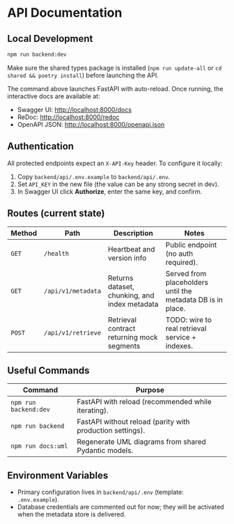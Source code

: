 # API Documentation

## Local Development

```bash
npm run backend:dev
```

Make sure the shared types package is installed (`npm run update-all` or `cd shared && poetry install`) before launching the API.

The command above launches FastAPI with auto-reload. Once running, the interactive docs are available at:
- Swagger UI: <http://localhost:8000/docs>
- ReDoc: <http://localhost:8000/redoc>
- OpenAPI JSON: <http://localhost:8000/openapi.json>

## Authentication

All protected endpoints expect an `X-API-Key` header. To configure it locally:
1. Copy `backend/api/.env.example` to `backend/api/.env`.
2. Set `API_KEY` in the new file (the value can be any strong secret in dev).
3. In Swagger UI click **Authorize**, enter the same key, and confirm.

## Routes (current state)

| Method | Path | Description | Notes |
| --- | --- | --- | --- |
| `GET` | `/health` | Heartbeat and version info | Public endpoint (no auth required). |
| `GET` | `/api/v1/metadata` | Returns dataset, chunking, and index metadata | Served from placeholders until the metadata DB is in place. |
| `POST` | `/api/v1/retrieve` | Retrieval contract returning mock segments | TODO: wire to real retrieval service + indexes. |

## Useful Commands

| Command | Purpose |
| --- | --- |
| `npm run backend:dev` | FastAPI with reload (recommended while iterating). |
| `npm run backend` | FastAPI without reload (parity with production settings). |
| `npm run docs:uml` | Regenerate UML diagrams from shared Pydantic models. |

## Environment Variables

- Primary configuration lives in `backend/api/.env` (template: `.env.example`).
- Database credentials are commented out for now; they will be activated when the metadata store is delivered.
